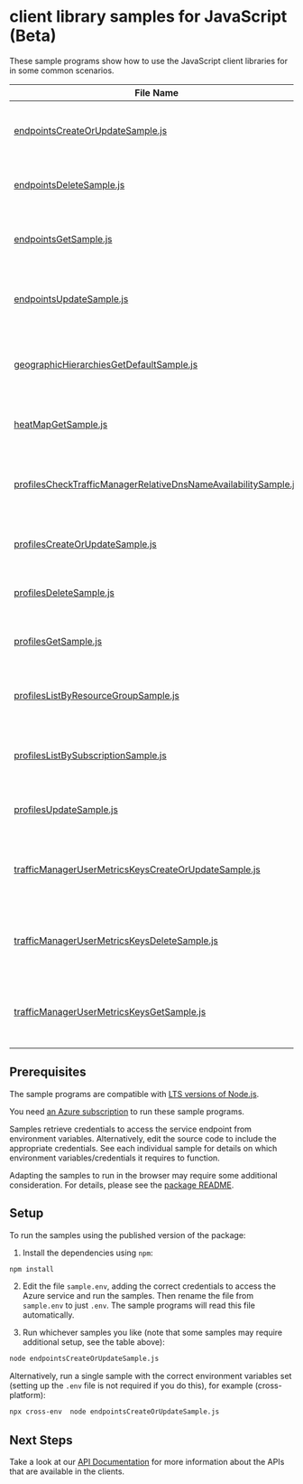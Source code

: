 # client library samples for JavaScript (Beta)

These sample programs show how to use the JavaScript client libraries for in some common scenarios.

| **File Name**                                                                                                                   | **Description**                                                                                                                                                                                                                                   |
| ------------------------------------------------------------------------------------------------------------------------------- | ------------------------------------------------------------------------------------------------------------------------------------------------------------------------------------------------------------------------------------------------- |
| [endpointsCreateOrUpdateSample.js][endpointscreateorupdatesample]                                                               | Create or update a Traffic Manager endpoint. x-ms-original-file: specification/trafficmanager/resource-manager/Microsoft.Network/preview/2022-04-01-preview/examples/Endpoint-PUT-External-WithAlwaysServe.json                                   |
| [endpointsDeleteSample.js][endpointsdeletesample]                                                                               | Deletes a Traffic Manager endpoint. x-ms-original-file: specification/trafficmanager/resource-manager/Microsoft.Network/preview/2022-04-01-preview/examples/Endpoint-DELETE-External.json                                                         |
| [endpointsGetSample.js][endpointsgetsample]                                                                                     | Gets a Traffic Manager endpoint. x-ms-original-file: specification/trafficmanager/resource-manager/Microsoft.Network/preview/2022-04-01-preview/examples/Endpoint-GET-External-WithGeoMapping.json                                                |
| [endpointsUpdateSample.js][endpointsupdatesample]                                                                               | Update a Traffic Manager endpoint. x-ms-original-file: specification/trafficmanager/resource-manager/Microsoft.Network/preview/2022-04-01-preview/examples/Endpoint-PATCH-External-Target.json                                                    |
| [geographicHierarchiesGetDefaultSample.js][geographichierarchiesgetdefaultsample]                                               | Gets the default Geographic Hierarchy used by the Geographic traffic routing method. x-ms-original-file: specification/trafficmanager/resource-manager/Microsoft.Network/preview/2022-04-01-preview/examples/GeographicHierarchy-GET-default.json |
| [heatMapGetSample.js][heatmapgetsample]                                                                                         | Gets latest heatmap for Traffic Manager profile. x-ms-original-file: specification/trafficmanager/resource-manager/Microsoft.Network/preview/2022-04-01-preview/examples/HeatMap-GET.json                                                         |
| [profilesCheckTrafficManagerRelativeDnsNameAvailabilitySample.js][profileschecktrafficmanagerrelativednsnameavailabilitysample] | Checks the availability of a Traffic Manager Relative DNS name. x-ms-original-file: specification/trafficmanager/resource-manager/Microsoft.Network/preview/2022-04-01-preview/examples/NameAvailabilityTest_NameAvailable-POST-example-21.json   |
| [profilesCreateOrUpdateSample.js][profilescreateorupdatesample]                                                                 | Create or update a Traffic Manager profile. x-ms-original-file: specification/trafficmanager/resource-manager/Microsoft.Network/preview/2022-04-01-preview/examples/Profile-PUT-MultiValue.json                                                   |
| [profilesDeleteSample.js][profilesdeletesample]                                                                                 | Deletes a Traffic Manager profile. x-ms-original-file: specification/trafficmanager/resource-manager/Microsoft.Network/preview/2022-04-01-preview/examples/Profile-DELETE.json                                                                    |
| [profilesGetSample.js][profilesgetsample]                                                                                       | Gets a Traffic Manager profile. x-ms-original-file: specification/trafficmanager/resource-manager/Microsoft.Network/preview/2022-04-01-preview/examples/Profile-GET-WithEndpoints.json                                                            |
| [profilesListByResourceGroupSample.js][profileslistbyresourcegroupsample]                                                       | Lists all Traffic Manager profiles within a resource group. x-ms-original-file: specification/trafficmanager/resource-manager/Microsoft.Network/preview/2022-04-01-preview/examples/Profile-GET-ByResourceGroup.json                              |
| [profilesListBySubscriptionSample.js][profileslistbysubscriptionsample]                                                         | Lists all Traffic Manager profiles within a subscription. x-ms-original-file: specification/trafficmanager/resource-manager/Microsoft.Network/preview/2022-04-01-preview/examples/Profile-GET-BySubscription.json                                 |
| [profilesUpdateSample.js][profilesupdatesample]                                                                                 | Update a Traffic Manager profile. x-ms-original-file: specification/trafficmanager/resource-manager/Microsoft.Network/preview/2022-04-01-preview/examples/Profile-PATCH-MonitorConfig.json                                                        |
| [trafficManagerUserMetricsKeysCreateOrUpdateSample.js][trafficmanagerusermetricskeyscreateorupdatesample]                       | Create or update a subscription-level key used for Real User Metrics collection. x-ms-original-file: specification/trafficmanager/resource-manager/Microsoft.Network/preview/2022-04-01-preview/examples/TrafficManagerUserMetricsKeys-PUT.json   |
| [trafficManagerUserMetricsKeysDeleteSample.js][trafficmanagerusermetricskeysdeletesample]                                       | Delete a subscription-level key used for Real User Metrics collection. x-ms-original-file: specification/trafficmanager/resource-manager/Microsoft.Network/preview/2022-04-01-preview/examples/TrafficManagerUserMetricsKeys-DELETE.json          |
| [trafficManagerUserMetricsKeysGetSample.js][trafficmanagerusermetricskeysgetsample]                                             | Get the subscription-level key used for Real User Metrics collection. x-ms-original-file: specification/trafficmanager/resource-manager/Microsoft.Network/preview/2022-04-01-preview/examples/TrafficManagerUserMetricsKeys-GET.json              |

## Prerequisites

The sample programs are compatible with [LTS versions of Node.js](https://github.com/nodejs/release#release-schedule).

You need [an Azure subscription][freesub] to run these sample programs.

Samples retrieve credentials to access the service endpoint from environment variables. Alternatively, edit the source code to include the appropriate credentials. See each individual sample for details on which environment variables/credentials it requires to function.

Adapting the samples to run in the browser may require some additional consideration. For details, please see the [package README][package].

## Setup

To run the samples using the published version of the package:

1. Install the dependencies using `npm`:

```bash
npm install
```

2. Edit the file `sample.env`, adding the correct credentials to access the Azure service and run the samples. Then rename the file from `sample.env` to just `.env`. The sample programs will read this file automatically.

3. Run whichever samples you like (note that some samples may require additional setup, see the table above):

```bash
node endpointsCreateOrUpdateSample.js
```

Alternatively, run a single sample with the correct environment variables set (setting up the `.env` file is not required if you do this), for example (cross-platform):

```bash
npx cross-env  node endpointsCreateOrUpdateSample.js
```

## Next Steps

Take a look at our [API Documentation][apiref] for more information about the APIs that are available in the clients.

[endpointscreateorupdatesample]: https://github.com/Azure/azure-sdk-for-js/blob/main/sdk/trafficmanager/arm-trafficmanager/samples/v6-beta/javascript/endpointsCreateOrUpdateSample.js
[endpointsdeletesample]: https://github.com/Azure/azure-sdk-for-js/blob/main/sdk/trafficmanager/arm-trafficmanager/samples/v6-beta/javascript/endpointsDeleteSample.js
[endpointsgetsample]: https://github.com/Azure/azure-sdk-for-js/blob/main/sdk/trafficmanager/arm-trafficmanager/samples/v6-beta/javascript/endpointsGetSample.js
[endpointsupdatesample]: https://github.com/Azure/azure-sdk-for-js/blob/main/sdk/trafficmanager/arm-trafficmanager/samples/v6-beta/javascript/endpointsUpdateSample.js
[geographichierarchiesgetdefaultsample]: https://github.com/Azure/azure-sdk-for-js/blob/main/sdk/trafficmanager/arm-trafficmanager/samples/v6-beta/javascript/geographicHierarchiesGetDefaultSample.js
[heatmapgetsample]: https://github.com/Azure/azure-sdk-for-js/blob/main/sdk/trafficmanager/arm-trafficmanager/samples/v6-beta/javascript/heatMapGetSample.js
[profileschecktrafficmanagerrelativednsnameavailabilitysample]: https://github.com/Azure/azure-sdk-for-js/blob/main/sdk/trafficmanager/arm-trafficmanager/samples/v6-beta/javascript/profilesCheckTrafficManagerRelativeDnsNameAvailabilitySample.js
[profilescreateorupdatesample]: https://github.com/Azure/azure-sdk-for-js/blob/main/sdk/trafficmanager/arm-trafficmanager/samples/v6-beta/javascript/profilesCreateOrUpdateSample.js
[profilesdeletesample]: https://github.com/Azure/azure-sdk-for-js/blob/main/sdk/trafficmanager/arm-trafficmanager/samples/v6-beta/javascript/profilesDeleteSample.js
[profilesgetsample]: https://github.com/Azure/azure-sdk-for-js/blob/main/sdk/trafficmanager/arm-trafficmanager/samples/v6-beta/javascript/profilesGetSample.js
[profileslistbyresourcegroupsample]: https://github.com/Azure/azure-sdk-for-js/blob/main/sdk/trafficmanager/arm-trafficmanager/samples/v6-beta/javascript/profilesListByResourceGroupSample.js
[profileslistbysubscriptionsample]: https://github.com/Azure/azure-sdk-for-js/blob/main/sdk/trafficmanager/arm-trafficmanager/samples/v6-beta/javascript/profilesListBySubscriptionSample.js
[profilesupdatesample]: https://github.com/Azure/azure-sdk-for-js/blob/main/sdk/trafficmanager/arm-trafficmanager/samples/v6-beta/javascript/profilesUpdateSample.js
[trafficmanagerusermetricskeyscreateorupdatesample]: https://github.com/Azure/azure-sdk-for-js/blob/main/sdk/trafficmanager/arm-trafficmanager/samples/v6-beta/javascript/trafficManagerUserMetricsKeysCreateOrUpdateSample.js
[trafficmanagerusermetricskeysdeletesample]: https://github.com/Azure/azure-sdk-for-js/blob/main/sdk/trafficmanager/arm-trafficmanager/samples/v6-beta/javascript/trafficManagerUserMetricsKeysDeleteSample.js
[trafficmanagerusermetricskeysgetsample]: https://github.com/Azure/azure-sdk-for-js/blob/main/sdk/trafficmanager/arm-trafficmanager/samples/v6-beta/javascript/trafficManagerUserMetricsKeysGetSample.js
[apiref]: https://docs.microsoft.com/javascript/api/@azure/arm-trafficmanager?view=azure-node-preview
[freesub]: https://azure.microsoft.com/free/
[package]: https://github.com/Azure/azure-sdk-for-js/tree/main/sdk/trafficmanager/arm-trafficmanager/README.md
